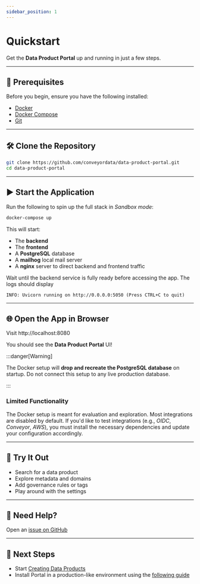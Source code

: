```yaml
---
sidebar_position: 1
---
```


# Quickstart

Get the **Data Product Portal** up and running in just a few steps.

---

## 🧱 Prerequisites

Before you begin, ensure you have the following installed:

- [Docker](https://www.docker.com/)
- [Docker Compose](https://docs.docker.com/compose/)
- [Git](https://git-scm.com/)

---

## 🛠️ Clone the Repository

```bash
git clone https://github.com/conveyordata/data-product-portal.git
cd data-product-portal
```

---

## ▶️ Start the Application

Run the following to spin up the full stack in *Sandbox mode*:

```bash
docker-compose up
```

This will start:
- The **backend**
- The **frontend**
- A **PostgreSQL** database
- A **mailhog** local mail server
- A **nginx** server to direct backend and frontend traffic

Wait until the backend service is fully ready before accessing the app. The logs should display
```
INFO: Uvicorn running on http://0.0.0.0:5050 (Press CTRL+C to quit)
```

---

## 🌐 Open the App in Browser

Visit http://localhost:8080


You should see the **Data Product Portal** UI!

:::danger[Warning]

The Docker setup will **drop and recreate the PostgreSQL database** on startup. Do not connect this setup to any live production database.

:::

### Limited Functionality

The Docker setup is meant for evaluation and exploration. Most integrations are disabled by default.
If you'd like to test integrations (e.g., *OIDC*, *Conveyor*, *AWS*), you must install the necessary dependencies and update your configuration accordingly.

---

## 🧪 Try It Out

- Search for a data product
- Explore metadata and domains
- Add governance rules or tags
- Play around with the settings

---

## 🙋 Need Help?

Open an [issue on GitHub](https://github.com/conveyordata/data-product-portal/issues)

---

## 🧱 Next Steps

- Start [Creating Data Products](../user-guide/creating-products)
- Install Portal in a production-like environment using the [following guide](../developer-guide/installation.md)
